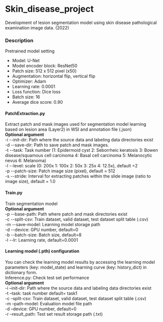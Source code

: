 # Skin_disease_project
Development of lesion segmentation model using skin disease pathological examination image data. (2022)


### Description
Pretrained model setting
- Model: U-Net
- Model encoder block: ResNet50
- Patch size: 512 x 512 pixel (x50)
- Augmentation: horizontal flip, vertical flip
- Optimizer: Adam
- Learning rate: 0.0001
- Loss function: Dice loss
- Batch size: 16
- Average dice score: 0.90




#### PatchExtraction.py
Extract patch and mask images used for segmentation model learning based on lesion area (Layer2) in WSI and annotation file (.json)   
**Optional argument**    
-i --init-dir: Path where the source data and labeling data directories exist   
-d --save-dir: Path to save patch and mask images.   
-t --task: Task number (1: Epidermoid cyst 2: Seborrheic keratosis 3: Bowen disease/squamous cell carcinoma 4: Basal cell carcinoma 5: Melanocytic nevus 6: Melanoma)    
-l --level: scale (0: 200x 1: 100x 2: 50x 3: 25x 4: 12.5x), default =2   
-p --patch-size: Patch image size (pixel), default = 512    
-s --stride: Interval for extracting patches within the slide image (ratio to image size), default = 1.0   


#### Train.py
Train segmentation model    
**Optional argument**    
-p --base-path: Path where patch and mask directories exist   
-c --split-csv: Train dataset, valid dataset, test dataset split table (.csv)   
-m --save-model: Learning model storage path    
-d --device: GPU number, default=0   
-b --batch-size: Batch size, default=8    
-l --lr: Learning rate, default=0.0001    


#### Learning model (.pth) configuration 
You can check the learning model results by accessing the learning model parameters (key: model_state) and learning curve (key: history_dict) in dictionary form.   
Inference.py: Check test set performance   
**Optional argument**    
-i –init-dir: Path where the source data and labeling data directories exist    
-t –task: task number default= task1    
-c –split-csv: Train dataset, valid dataset, test dataset split table (.csv)    
-m –path-model: Evaluation model file path    
-d –device: GPU number, default=0    
-r –result_path: Test set result storage path (.txt)    

 
